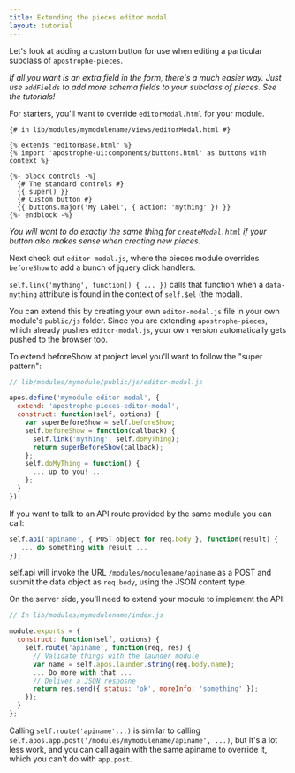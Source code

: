 ```yaml
---
title: Extending the pieces editor modal
layout: tutorial
---
```


Let's look at adding a custom button for use when editing a particular subclass of `apostrophe-pieces`.

*If all you want is an extra field in the form, there's a much easier way. Just use `addFields` to add more schema fields to your subclass of pieces. See the tutorials!*

For starters, you'll want to override `editorModal.html` for your module.

```markup
{# in lib/modules/mymodulename/views/editorModal.html #}

{% extends "editorBase.html" %}
{% import 'apostrophe-ui:components/buttons.html' as buttons with context %}

{%- block controls -%}
  {# The standard controls #}
  {{ super() }}
  {# Custom button #}
  {{ buttons.major('My Label', { action: 'mything' }) }}
{%- endblock -%}
```

*You will want to do exactly the same thing for `createModal.html` if your button also makes sense when creating new pieces.*

Next check out `editor-modal.js`, where the pieces module overrides `beforeShow` to add a bunch of jquery click handlers.

`self.link('mything', function() { ... })` calls that function when a `data-mything` attribute is found in the context of `self.$el` (the modal).

You can extend this by creating your own `editor-modal.js` file in your own module's `public/js` folder. Since you are extending `apostrophe-pieces`, which already pushes `editor-modal.js`, your own version automatically gets pushed to the browser too.

To extend beforeShow at project level you'll want to follow the "super pattern":

```javascript
// lib/modules/mymodule/public/js/editor-modal.js

apos.define('mymodule-editor-modal', {
  extend: 'apostrophe-pieces-editor-modal',
  construct: function(self, options) {
    var superBeforeShow = self.beforeShow;
    self.beforeShow = function(callback) {
      self.link('mything', self.doMyThing);
      return superBeforeShow(callback);
    };
    self.doMyThing = function() {
      ... up to you! ...
    };
  }
});
```

If you want to talk to an API route provided by the same module you can call:

```javascript
self.api('apiname', { POST object for req.body }, function(result) {
   ... do something with result ...
});
```

self.api will invoke the URL `/modules/modulename/apiname` as a POST and submit the data object as `req.body`, using the JSON content type.

On the server side, you'll need to extend your module to implement the API:

```javascript
// In lib/modules/mymodulename/index.js

module.exports = {
  construct: function(self, options) {
    self.route('apiname', function(req, res) {
      // Validate things with the launder module
      var name = self.apos.launder.string(req.body.name);
      ... Do more with that ...
      // Deliver a JSON resposne
      return res.send({ status: 'ok', moreInfo: 'something' });
    });
  }
};
```

Calling `self.route('apiname'...)` is similar to calling `self.apos.app.post('/modules/mymodulename/apiname', ...)`, but it's a lot less work, and you can call again with the same apiname to override it, which you can't do with `app.post`.
